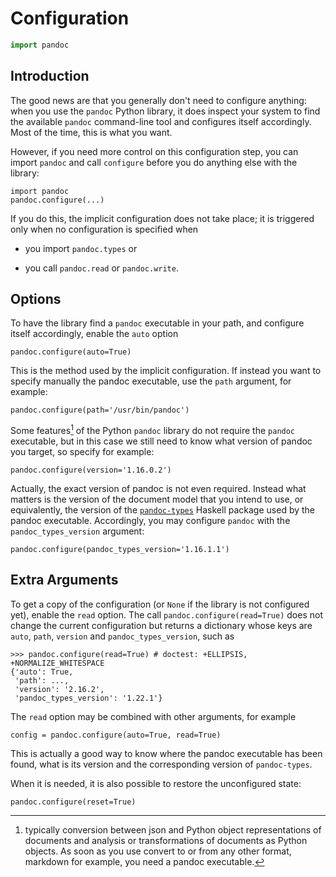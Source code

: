 
Configuration
================================================================================

``` python
import pandoc
```

Introduction
--------------------------------------------------------------------------------

The good news are that you generally don't need to configure anything:
when you use the `pandoc` Python library,
it does inspect your system to find the available `pandoc` 
command-line tool and configures itself accordingly. 
Most of the time, this is what you want.

However, if you need more control on this configuration step,
you can import `pandoc` and call `configure`
before you do anything else with the library:

    import pandoc
    pandoc.configure(...)
    
If you do this, the implicit configuration does not take place;
it is triggered only when no configuration is specified when 

  - you import `pandoc.types` or

  - you call `pandoc.read` or `pandoc.write`. 


Options
--------------------------------------------------------------------------------

To have the library find a `pandoc` executable in your path, 
and configure itself accordingly, enable the `auto` option

    pandoc.configure(auto=True)

This is the method used by the implicit configuration.
If instead you want to specify manually the pandoc executable,
use the `path` argument, for example:

    pandoc.configure(path='/usr/bin/pandoc')

Some features[^features] of the Python `pandoc` library 
do not require the `pandoc` executable, but in this case 
we still need to know what version of pandoc you target,
so specify for example:

    pandoc.configure(version='1.16.0.2')

[^features]: typically conversion between json and Python object representations 
of documents and analysis or transformations of documents as Python objects.
As soon as you use convert to or from any other format, markdown for example,
you need a pandoc executable. 

Actually, the exact version of pandoc is not even required. 
Instead what matters is the version of the document model 
that you intend to use, or equivalently, the version of the
[`pandoc-types`][pt] Haskell package used by the pandoc executable.
Accordingly, you may configure `pandoc` with the 
`pandoc_types_version` argument:

    pandoc.configure(pandoc_types_version='1.16.1.1')

[pt]: https://hackage.haskell.org/package/pandoc-types


Extra Arguments
--------------------------------------------------------------------------------

To get a copy of the configuration
(or `None` if the library is not configured yet),
enable the `read` option. The call `pandoc.configure(read=True)`
does not change the current configuration 
but returns a dictionary whose keys are `auto`, `path`, 
`version` and `pandoc_types_version`, such as

``` pycon
>>> pandoc.configure(read=True) # doctest: +ELLIPSIS, +NORMALIZE_WHITESPACE
{'auto': True, 
 'path': ..., 
 'version': '2.16.2', 
 'pandoc_types_version': '1.22.1'}
```

The `read` option may be combined with other arguments, for example

    config = pandoc.configure(auto=True, read=True)

This is actually a good way to know where the pandoc executable has been
found, what is its version and the corresponding version of `pandoc-types`.

When it is needed, it is also possible to restore the unconfigured state:

    pandoc.configure(reset=True)
